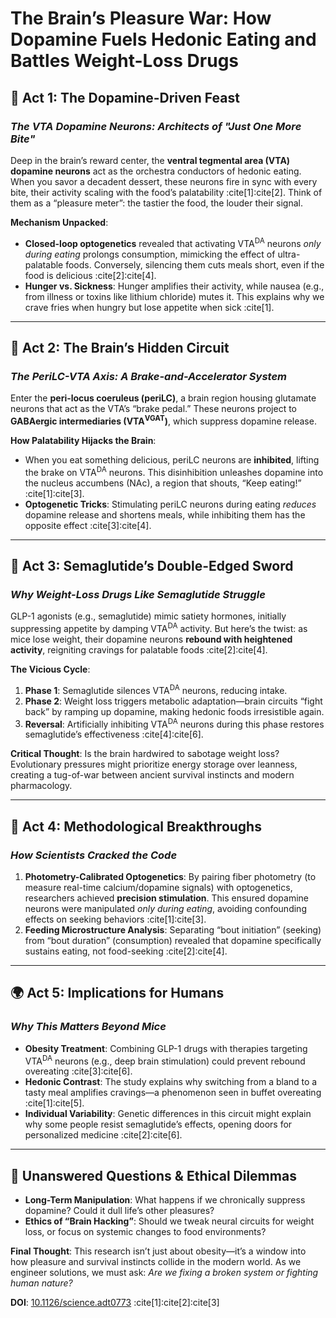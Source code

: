 # The Brain’s Pleasure War: How Dopamine Fuels Hedonic Eating and Battles Weight-Loss Drugs

## 🧠 **Act 1: The Dopamine-Driven Feast**

### _The VTA Dopamine Neurons: Architects of "Just One More Bite"_

Deep in the brain’s reward center, the **ventral tegmental area (VTA) dopamine neurons** act as the orchestra conductors of hedonic eating. When you savor a decadent dessert, these neurons fire in sync with every bite, their activity scaling with the food’s palatability :cite[1]:cite[2]. Think of them as a “pleasure meter”: the tastier the food, the louder their signal.

**Mechanism Unpacked**:

- **Closed-loop optogenetics** revealed that activating VTA<sup>DA</sup> neurons _only during eating_ prolongs consumption, mimicking the effect of ultra-palatable foods. Conversely, silencing them cuts meals short, even if the food is delicious :cite[2]:cite[4].
- **Hunger vs. Sickness**: Hunger amplifies their activity, while nausea (e.g., from illness or toxins like lithium chloride) mutes it. This explains why we crave fries when hungry but lose appetite when sick :cite[1].

---

## 🔄 **Act 2: The Brain’s Hidden Circuit**

### _The PeriLC-VTA Axis: A Brake-and-Accelerator System_

Enter the **peri-locus coeruleus (periLC)**, a brain region housing glutamate neurons that act as the VTA’s “brake pedal.” These neurons project to **GABAergic intermediaries (VTA<sup>VGAT</sup>)**, which suppress dopamine release.

**How Palatability Hijacks the Brain**:

- When you eat something delicious, periLC neurons are **inhibited**, lifting the brake on VTA<sup>DA</sup> neurons. This disinhibition unleashes dopamine into the nucleus accumbens (NAc), a region that shouts, “Keep eating!” :cite[1]:cite[3].
- **Optogenetic Tricks**: Stimulating periLC neurons during eating _reduces_ dopamine release and shortens meals, while inhibiting them has the opposite effect :cite[3]:cite[4].

---

## 💊 **Act 3: Semaglutide’s Double-Edged Sword**

### _Why Weight-Loss Drugs Like Semaglutide Struggle_

GLP-1 agonists (e.g., semaglutide) mimic satiety hormones, initially suppressing appetite by damping VTA<sup>DA</sup> activity. But here’s the twist: as mice lose weight, their dopamine neurons **rebound with heightened activity**, reigniting cravings for palatable foods :cite[2]:cite[4].

**The Vicious Cycle**:

1. **Phase 1**: Semaglutide silences VTA<sup>DA</sup> neurons, reducing intake.
2. **Phase 2**: Weight loss triggers metabolic adaptation—brain circuits “fight back” by ramping up dopamine, making hedonic foods irresistible again.
3. **Reversal**: Artificially inhibiting VTA<sup>DA</sup> neurons during this phase restores semaglutide’s effectiveness :cite[4]:cite[6].

**Critical Thought**: Is the brain hardwired to sabotage weight loss? Evolutionary pressures might prioritize energy storage over leanness, creating a tug-of-war between ancient survival instincts and modern pharmacology.

---

## 🔬 **Act 4: Methodological Breakthroughs**

### _How Scientists Cracked the Code_

1. **Photometry-Calibrated Optogenetics**: By pairing fiber photometry (to measure real-time calcium/dopamine signals) with optogenetics, researchers achieved **precision stimulation**. This ensured dopamine neurons were manipulated _only during eating_, avoiding confounding effects on seeking behaviors :cite[1]:cite[3].
2. **Feeding Microstructure Analysis**: Separating “bout initiation” (seeking) from “bout duration” (consumption) revealed that dopamine specifically sustains eating, not food-seeking :cite[2]:cite[4].

---

## 🌍 **Act 5: Implications for Humans**

### _Why This Matters Beyond Mice_

- **Obesity Treatment**: Combining GLP-1 drugs with therapies targeting VTA<sup>DA</sup> neurons (e.g., deep brain stimulation) could prevent rebound overeating :cite[3]:cite[6].
- **Hedonic Contrast**: The study explains why switching from a bland to a tasty meal amplifies cravings—a phenomenon seen in buffet overeating :cite[1]:cite[5].
- **Individual Variability**: Genetic differences in this circuit might explain why some people resist semaglutide’s effects, opening doors for personalized medicine :cite[2]:cite[6].

---

## 🚧 **Unanswered Questions & Ethical Dilemmas**

- **Long-Term Manipulation**: What happens if we chronically suppress dopamine? Could it dull life’s other pleasures?
- **Ethics of “Brain Hacking”**: Should we tweak neural circuits for weight loss, or focus on systemic changes to food environments?

**Final Thought**: This research isn’t just about obesity—it’s a window into how pleasure and survival instincts collide in the modern world. As we engineer solutions, we must ask: _Are we fixing a broken system or fighting human nature?_

**DOI**: [10.1126/science.adt0773](https://doi.org/10.1126/science.adt0773) :cite[1]:cite[2]:cite[3]
